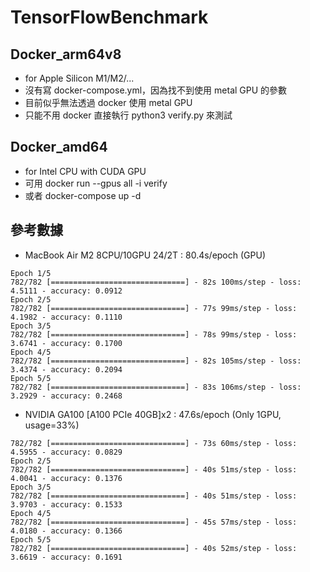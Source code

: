 # TensorFlowBenchmark

## Docker_arm64v8
- for Apple Silicon M1/M2/...
- 沒有寫 docker-compose.yml，因為找不到使用 metal GPU 的參數
- 目前似乎無法透過 docker 使用 metal GPU
- 只能不用 docker 直接執行 python3 verify.py 來測試

## Docker_amd64
- for Intel CPU with CUDA GPU
- 可用 docker run --gpus all -i verify
- 或者 docker-compose up -d

## 參考數據

- MacBook Air M2 8CPU/10GPU 24/2T : 80.4s/epoch (GPU)
```
Epoch 1/5
782/782 [==============================] - 82s 100ms/step - loss: 4.5111 - accuracy: 0.0912
Epoch 2/5
782/782 [==============================] - 77s 99ms/step - loss: 4.1982 - accuracy: 0.1110
Epoch 3/5
782/782 [==============================] - 78s 99ms/step - loss: 3.6741 - accuracy: 0.1700
Epoch 4/5
782/782 [==============================] - 82s 105ms/step - loss: 3.4374 - accuracy: 0.2094
Epoch 5/5
782/782 [==============================] - 83s 106ms/step - loss: 3.2929 - accuracy: 0.2468
```

- NVIDIA GA100 [A100 PCIe 40GB]x2 :  47.6s/epoch (Only 1GPU, usage=33%)
```
782/782 [==============================] - 73s 60ms/step - loss: 4.5955 - accuracy: 0.0829
Epoch 2/5
782/782 [==============================] - 40s 51ms/step - loss: 4.0041 - accuracy: 0.1376
Epoch 3/5
782/782 [==============================] - 40s 51ms/step - loss: 3.9703 - accuracy: 0.1533
Epoch 4/5
782/782 [==============================] - 45s 57ms/step - loss: 4.0180 - accuracy: 0.1366
Epoch 5/5
782/782 [==============================] - 40s 52ms/step - loss: 3.6619 - accuracy: 0.1691
```
